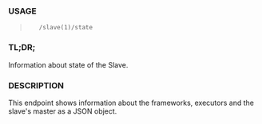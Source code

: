 <!--- This is an automatically generated file. DO NOT EDIT! --->

### USAGE ###
>        /slave(1)/state

### TL;DR; ###
Information about state of the Slave.

### DESCRIPTION ###
This endpoint shows information about the frameworks, executors
and the slave's master as a JSON object.